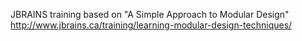 JBRAINS training based on "A Simple Approach to Modular Design"
http://www.jbrains.ca/training/learning-modular-design-techniques/
